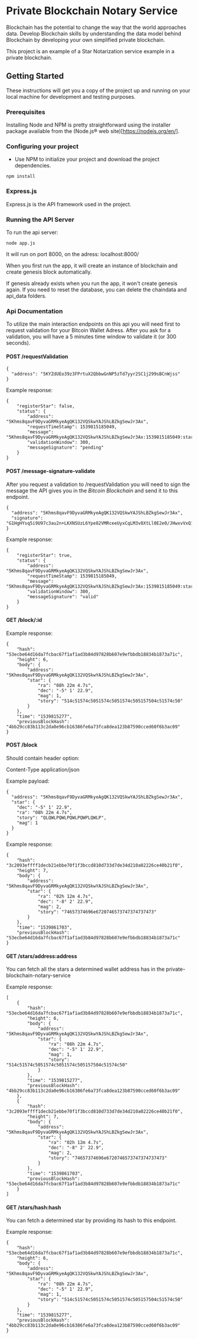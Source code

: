 # Private Blockchain Notary Service

Blockchain has the potential to change the way that the world approaches data. Develop Blockchain skills by understanding the data model behind Blockchain by developing your own simplified private blockchain.

This project is an example of a Star Notarization service example in a private blockchain.

## Getting Started

These instructions will get you a copy of the project up and running on your local machine for development and testing purposes.

### Prerequisites

Installing Node and NPM is pretty straightforward using the installer package available from the (Node.js® web site)[https://nodejs.org/en/].

### Configuring your project

- Use NPM to initialize your project and download the project dependencies.
```
npm install
```

### Express.js

Express.js is the API framework used in the project.


### Running the API Server

To run the api server:

```
node app.js
```

It will run on port 8000, on the adress: localhost:8000/

When you first run the app, it will create an instance of blockchain and create genesis block automatically.

If genesis already exists when you run the app, it won't create genesis again. If you need to reset the database, you can delete the chaindata and api_data folders.

### Api Documentation

To utilize the main interaction endpoints on this api you will need first to request validation for your Bitcoin Wallet Adress. After you ask for a validation, you will have a 5 minutes time window to validate it (or 300 seconds).

#### POST /requestValidation
```
{             
  "address": "5KYZdUEo39z3FPrtuX2QbbwGnNP5zTd7yyr2SC1j299sBCnWjss"
}
```

Example response:
```
{
    "registerStar": false,
    "status": {
        "address": "5Khms8qavF9DyvaGRMkyeAgQK132VQSkwYAJShLBZkgSewJr3Ax",
        "requestTimeStamp": 1539815185049,
        "message": "5Khms8qavF9DyvaGRMkyeAgQK132VQSkwYAJShLBZkgSewJr3Ax:1539815185049:starRegistry",
        "validationWindow": 300,
        "messageSignature": "pending"
    }
}
```

#### POST /message-signature-validate
After you request a validation to /requestValidation you will need to sign the message the API gives you in the *Bitcoin Blockchain* and send it to this endpoint.

```
{             
  "address": "5Khms8qavF9DyvaGRMkyeAgQK132VQSkwYAJShLBZkgSewJr3Ax",
  "signature": "G1HgHYsq5i9U97c3au2n+LKXNSUzL6Ype82VMRceeUyxCqLM3v8XtLl0E2e0/JHwxvVxQ1IdtOWXgGepfbwzfdM="
}
```

Example response:
```
{
    "registerStar": true,
    "status": {
        "address": "5Khms8qavF9DyvaGRMkyeAgQK132VQSkwYAJShLBZkgSewJr3Ax",
        "requestTimeStamp": 1539815185049,
        "message": "5Khms8qavF9DyvaGRMkyeAgQK132VQSkwYAJShLBZkgSewJr3Ax:1539815185049:starRegistry",
        "validationWindow": 300,
        "messageSignature": "valid"
    }
}
```


#### GET /block/:id

Example response:
```
{
    "hash": "53ecbe64d16da7fcbac67f1af1ad3b84d97828b607e9efbbdb18834b1873a71c",
    "height": 6,
    "body": {
        "address": "5Khms8qavF9DyvaGRMkyeAgQK132VQSkwYAJShLBZkgSewJr3Ax",
        "star": {
            "ra": "08h 22m 4.7s",
            "dec": "-5° 1' 22.9",
            "mag": 1,
            "story": "514c51574c5051574c5051574c505157504c51574c50"
        }
    },
    "time": "1539815277",
    "previousBlockHash": "4bb29cc83b113c2da0e96cb16386fe6a73fca8dea123b87590cced60f6b3ac09"
}
```
#### POST /block

Should contain header option:

Content-Type application/json

Example payload:

```
{
  "address": "5Khms8qavF9DyvaGRMkyeAgQK132VQSkwYAJShLBZkgSewJr3Ax",
  "star": {
    "dec": "-5° 1' 22.9",
    "ra": "08h 22m 4.7s",
    "story": "QLQWLPQWLPQWLPQWPLQWLP",
    "mag": 1
  }
}
```

Example response:

```
{
    "hash": "3c2093effff1decb21ebbe70f1f3bccd810d733d7de34d210a02226ce40b21f0",
    "height": 7,
    "body": {
        "address": "5Khms8qavF9DyvaGRMkyeAgQK132VQSkwYAJShLBZkgSewJr3Ax",
        "star": {
            "ra": "02h 12m 4.7s",
            "dec": "-8° 2' 22.9",
            "mag": 2,
            "story": "74657374696e6720746573747374737473"
        }
    },
    "time": "1539861703",
    "previousBlockHash": "53ecbe64d16da7fcbac67f1af1ad3b84d97828b607e9efbbdb18834b1873a71c"
}
```

#### GET /stars/address:address

You can fetch all the stars a determined wallet address has in the private-blockchain-notary-service

Example response:
```
[
    {
        "hash": "53ecbe64d16da7fcbac67f1af1ad3b84d97828b607e9efbbdb18834b1873a71c",
        "height": 6,
        "body": {
            "address": "5Khms8qavF9DyvaGRMkyeAgQK132VQSkwYAJShLBZkgSewJr3Ax",
            "star": {
                "ra": "08h 22m 4.7s",
                "dec": "-5° 1' 22.9",
                "mag": 1,
                "story": "514c51574c5051574c5051574c505157504c51574c50"
            }
        },
        "time": "1539815277",
        "previousBlockHash": "4bb29cc83b113c2da0e96cb16386fe6a73fca8dea123b87590cced60f6b3ac09"
    },
    {
        "hash": "3c2093effff1decb21ebbe70f1f3bccd810d733d7de34d210a02226ce40b21f0",
        "height": 7,
        "body": {
            "address": "5Khms8qavF9DyvaGRMkyeAgQK132VQSkwYAJShLBZkgSewJr3Ax",
            "star": {
                "ra": "02h 12m 4.7s",
                "dec": "-8° 2' 22.9",
                "mag": 2,
                "story": "74657374696e6720746573747374737473"
            }
        },
        "time": "1539861703",
        "previousBlockHash": "53ecbe64d16da7fcbac67f1af1ad3b84d97828b607e9efbbdb18834b1873a71c"
    }
]
```

#### GET /stars/hash:hash
You can fetch a determined star by providing its hash to this endpoint.

Example response:
```
{
    "hash": "53ecbe64d16da7fcbac67f1af1ad3b84d97828b607e9efbbdb18834b1873a71c",
    "height": 6,
    "body": {
        "address": "5Khms8qavF9DyvaGRMkyeAgQK132VQSkwYAJShLBZkgSewJr3Ax",
        "star": {
            "ra": "08h 22m 4.7s",
            "dec": "-5° 1' 22.9",
            "mag": 1,
            "story": "514c51574c5051574c5051574c505157504c51574c50"
        }
    },
    "time": "1539815277",
    "previousBlockHash": "4bb29cc83b113c2da0e96cb16386fe6a73fca8dea123b87590cced60f6b3ac09"
}
```
